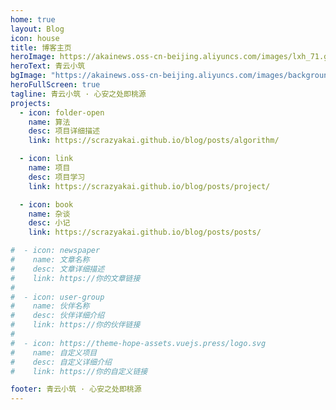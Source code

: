 ```yaml
---
home: true
layout: Blog
icon: house
title: 博客主页
heroImage: https://akainews.oss-cn-beijing.aliyuncs.com/images/lxh_71.gif
heroText: 青云小筑
bgImage: "https://akainews.oss-cn-beijing.aliyuncs.com/images/background.png"
heroFullScreen: true
tagline: 青云小筑 · 心安之处即桃源
projects:
  - icon: folder-open
    name: 算法
    desc: 项目详细描述
    link: https://scrazyakai.github.io/blog/posts/algorithm/

  - icon: link
    name: 项目
    desc: 项目学习
    link: https://scrazyakai.github.io/blog/posts/project/

  - icon: book
    name: 杂谈
    desc: 小记
    link: https://scrazyakai.github.io/blog/posts/posts/

#  - icon: newspaper
#    name: 文章名称
#    desc: 文章详细描述
#    link: https://你的文章链接
#
#  - icon: user-group
#    name: 伙伴名称
#    desc: 伙伴详细介绍
#    link: https://你的伙伴链接
#
#  - icon: https://theme-hope-assets.vuejs.press/logo.svg
#    name: 自定义项目
#    desc: 自定义详细介绍
#    link: https://你的自定义链接

footer: 青云小筑 · 心安之处即桃源
---
```


[//]: # (青云小筑 · 心安之处即桃源)

[//]: # ()
[//]: # (要使用此布局，你应该在页面前端设置 `layout: Blog` 和 `home: true`。)

[//]: # (相关配置文档请见 [博客主页]&#40;https://theme-hope.vuejs.press/zh/guide/blog/home.html&#41;。)
